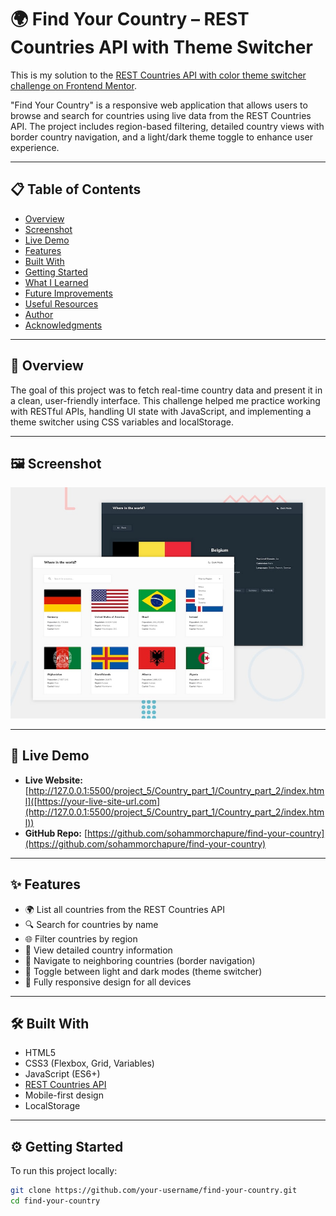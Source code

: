 # 🌍 Find Your Country – REST Countries API with Theme Switcher

This is my solution to the [REST Countries API with color theme switcher challenge on Frontend Mentor](https://www.frontendmentor.io/challenges/rest-countries-api-with-color-theme-switcher-5cacc469fec04111f7b848ca).

"Find Your Country" is a responsive web application that allows users to browse and search for countries using live data from the REST Countries API. The project includes region-based filtering, detailed country views with border country navigation, and a light/dark theme toggle to enhance user experience.

---

## 📋 Table of Contents

- [Overview](#overview)
- [Screenshot](#screenshot)
- [Live Demo](#live-demo)
- [Features](#features)
- [Built With](#built-with)
- [Getting Started](#getting-started)
- [What I Learned](#what-i-learned)
- [Future Improvements](#future-improvements)
- [Useful Resources](#useful-resources)
- [Author](#author)
- [Acknowledgments](#acknowledgments)

---

## 📌 Overview

The goal of this project was to fetch real-time country data and present it in a clean, user-friendly interface. This challenge helped me practice working with RESTful APIs, handling UI state with JavaScript, and implementing a theme switcher using CSS variables and localStorage.

---

## 🖼️ Screenshot

![Design Preview](./design/desktop-preview.jpg)

---

## 🔗 Live Demo

- **Live Website:** [http://127.0.0.1:5500/project_5/Country_part_1/Country_part_2/index.html]([https://your-live-site-url.com](http://127.0.0.1:5500/project_5/Country_part_1/Country_part_2/index.html))
- **GitHub Repo:** [https://github.com/sohammorchapure/find-your-country](https://github.com/sohammorchapure/find-your-country)

---

## ✨ Features

- 🌍 List all countries from the REST Countries API
- 🔍 Search for countries by name
- 🌐 Filter countries by region
- 📄 View detailed country information
- 🔁 Navigate to neighboring countries (border navigation)
- 🌙 Toggle between light and dark modes (theme switcher)
- 📱 Fully responsive design for all devices

---

## 🛠 Built With

- HTML5
- CSS3 (Flexbox, Grid, Variables)
- JavaScript (ES6+)
- [REST Countries API](https://restcountries.com)
- Mobile-first design
- LocalStorage

---

## ⚙️ Getting Started

To run this project locally:

```bash
git clone https://github.com/your-username/find-your-country.git
cd find-your-country
